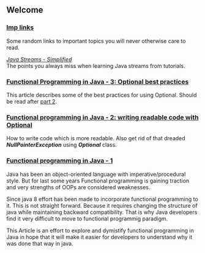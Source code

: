 ## Welcome

### [Imp links](links/java.md)
Some random links to important topics you will never otherwise care to read.


*[Java Streams - Simplified](article/JavaStream1.md)*  
The points you always miss when learning Java streams from tutorials.

### [Functional Programming in Java - 3: Optional best practices](articles/OptionalBestPractice.md)
This article describes some of the best practices for using Optional. Should be read after [part 2](articles/Optional.md).

### [Functional programming in Java - 2:  writing readable code with Optional](articles/Optional.md)
How to write code which is more readable. Also get rid of that dreaded ***NullPointerException*** using ***Optional*** class.

### [Functional programming in Java - 1](articles/functionalProgrammingInJava.md)
Java has been an object-oriented language with imperative/procedural style.
But for last some years Functional programming is gaining traction and very strengths of OOPs are considered weaknesses.

Since java 8 effort has been made to incorporate functional programming to it. This is not straight forward. Because it requires changing the structure of java while maintaining backward compatibility.
That is why Java developers find it very difficult to move to functional programmig paradigm.

This Article is an effort to explore and dymistify functional programming in Java in hope that it will make it easier for developers to understand why it was done that way in java.
